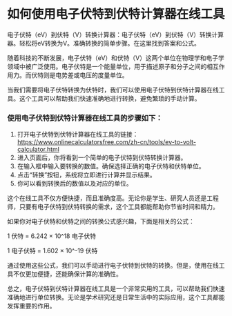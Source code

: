 如何使用电子伏特到伏特计算器在线工具
==================

电子伏特（eV）到伏特（V）转换计算器：电子伏特（eV）到伏特（V）转换计算器。轻松将eV转换为V。准确转换的简单步骤。在这里找到答案和公式。

随着科技的不断发展，电子伏特（eV）和伏特（V）这两个单位在物理学和电子学领域中被广泛使用。电子伏特是一个能量单位，用于描述原子和分子之间的相互作用力。而伏特则是电势差或电压的度量单位。

当我们需要将电子伏特转换为伏特时，我们可以使用电子伏特到伏特计算器在线工具。这个工具可以帮助我们快速准确地进行转换，避免繁琐的手动计算。

### 使用电子伏特到伏特计算器在线工具的步骤如下：

1. 打开电子伏特到伏特计算器在线工具的链接：<https://www.onlinecalculatorsfree.com/zh-cn/tools/ev-to-volt-calculator.html>
2. 进入页面后，你将看到一个简单的电子伏特到伏特转换计算器。
3. 在输入框中输入要转换的数值。确保选择正确的电子伏特和伏特单位。
4. 点击“转换”按钮，系统将立即进行计算并显示结果。
5. 你可以看到转换后的数值以及对应的单位。

这个在线工具不仅方便快捷，而且准确度高。无论你是学生、研究人员还是工程师，只要有电子伏特到伏特转换的需求，这个工具都能帮助你节省时间和精力。

如果你对电子伏特和伏特之间的转换公式感兴趣，下面是相关的公式：

1 伏特 = 6.242 × 10^18 电子伏特

1 电子伏特 = 1.602 × 10^-19 伏特

通过使用这些公式，我们可以手动进行电子伏特到伏特的转换。但是，使用在线工具不仅更加便捷，还能确保计算的准确性。

总之，电子伏特到伏特计算器在线工具是一个非常实用的工具，可以帮助我们快速准确地进行单位转换。无论是学术研究还是日常生活中的实际应用，这个工具都能发挥重要的作用。